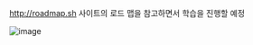 http://roadmap.sh 사이트의 로드 맵을 참고하면서 학습을 진행할 예정

![image](https://user-images.githubusercontent.com/92682400/137634025-f4f4ce2d-5a5e-4153-aaf6-49e65e705791.png)

